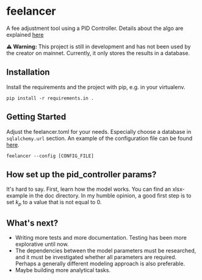 # feelancer

A fee adjustment tool using a PID Controller. Details about the algo are
explained [here](docs/math.md)

**⚠️ Warning:** This project is still in development and has not been used by the
creator on mainnet. Currently, it only stores the results in a database.

## Installation

Install the requirements and the project with pip, e.g. in your virtualenv.
```
pip install -r requirements.in .
```

## Getting Started

Adjust the feelancer.toml for your needs. Especially choose a database in
`sqlalchemy.url` section. An example of the configuration file can be found
[here](docker_demo/app/feelancer.toml).


```
feelancer --config [CONFIG_FILE]
```

## How set up the pid_controller params?

It's hard to say. First, learn how the model works. You can find an xlsx-example
in the doc directory. In my humble opinion, a good first step is to set $k_p$ to
a value that is not equal to 0.

## What's next?
- Writing more tests and more documentation. Testing has been more explorative
until now.
- The dependencies between the model parameters must be researched, and it must
be investigated whether all parameters are required. Perhaps a generally 
different modeling approach is also preferable.
- Maybe building more analytical tasks.
